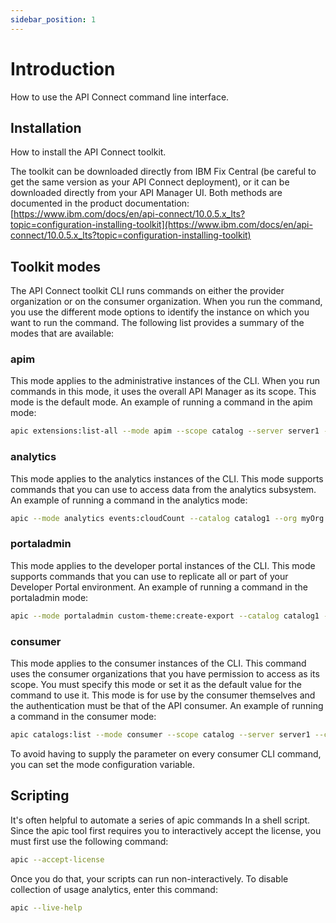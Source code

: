 ```yaml
---
sidebar_position: 1
---
```


# Introduction

How to use the API Connect command line interface.

## Installation

How to install the API Connect toolkit.

The toolkit can be downloaded directly from IBM Fix Central (be careful to get the same version as your API Connect deployment), or it can be downloaded directly from your API Manager UI. Both methods are documented in the product documentation: [https://www.ibm.com/docs/en/api-connect/10.0.5.x_lts?topic=configuration-installing-toolkit](https://www.ibm.com/docs/en/api-connect/10.0.5.x_lts?topic=configuration-installing-toolkit)

## Toolkit modes

The API Connect toolkit CLI runs commands on either the provider organization or on the consumer organization. When you run the command, you use the different mode options to identify the instance on which you want to run the command. The following list provides a summary of the modes that are available:

### apim

This mode applies to the administrative instances of the CLI. When you run commands in this mode, it uses the overall API Manager as its scope. This mode is the default mode.
An example of running a command in the apim mode:

```bash
apic extensions:list-all --mode apim --scope catalog --server server1 --catalog catalog1 --org myOrg --configured-gateway-service service1 
```

### analytics

This mode applies to the analytics instances of the CLI. This mode supports commands that you can use to access data from the analytics subsystem.
An example of running a command in the analytics mode:

```bash
apic --mode analytics events:cloudCount --catalog catalog1 --org myOrg --server server1 --format json
```

### portaladmin

This mode applies to the developer portal instances of the CLI. This mode supports commands that you can use to replicate all or part of your Developer Portal environment.
An example of running a command in the portaladmin mode:

```bash
apic --mode portaladmin custom-theme:create-export --catalog catalog1 --org myOrg --server server1 --format json
```

### consumer

This mode applies to the consumer instances of the CLI. This command uses the consumer organizations that you have permission to access as its scope. You must specify this mode or set it as the default value for the command to use it. This mode is for use by the consumer themselves and the authentication must be that of the API consumer.
An example of running a command in the consumer mode:

```bash
apic catalogs:list --mode consumer --scope catalog --server server1 --catalog catalog1 --org myOrg
```

To avoid having to supply the parameter on every consumer CLI command, you can set the mode configuration variable.

## Scripting

It's often helpful to automate a series of apic commands In a shell script. Since the apic tool first requires you to interactively accept the license, you must first use the following command:

```bash
apic --accept-license
```

Once you do that, your scripts can run non-interactively.
To disable collection of usage analytics, enter this command:

```bash
apic --live-help
```
